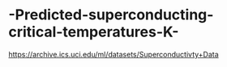 # -Predicted-superconducting-critical-temperatures-K-
https://archive.ics.uci.edu/ml/datasets/Superconductivty+Data
